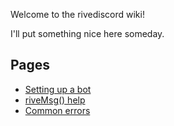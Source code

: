 Welcome to the rivediscord wiki!

I'll put something nice here someday.

## Pages

- [Setting up a bot](http://seabird.me/rivediscord/bot.html)
- [riveMsg() help](http://seabird.me/rivediscord/rivemsg.html)
- [Common errors](https://github.com/freakmoch/rivediscord/wiki/Common-errors)
